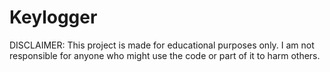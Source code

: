 # Keylogger

DISCLAIMER: This project is made for educational purposes only. I am not responsible for anyone who might use the code or part of it to harm others.
